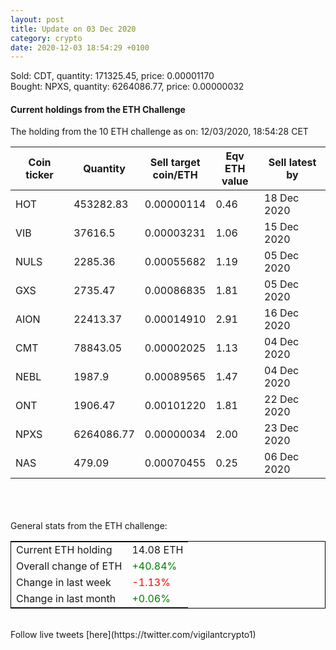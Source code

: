 ```yaml
---
layout: post
title: Update on 03 Dec 2020
category: crypto
date: 2020-12-03 18:54:29 +0100
---
```

<!-- Global site tag (gtag.js) - Google Analytics -->
<script async src="https://www.googletagmanager.com/gtag/js?id=UA-103831149-5"></script>
<script>
  window.dataLayer = window.dataLayer || [];
  function gtag(){dataLayer.push(arguments);}
  gtag('js', new Date());

  gtag('config', 'UA-103831149-5');
</script>
Sold: CDT, quantity:    171325.45, price:   0.00001170<br>Bought: NPXS, quantity:   6264086.77, price:   0.00000032<br>

#### Current holdings from the ETH Challenge

The holding from the 10 ETH challenge as on: 12/03/2020, 18:54:28 CET

|Coin ticker|Quantity|Sell target<br>coin/ETH|Eqv ETH<br>value|Sell latest by|
|-----------|--------|-----------|-----------|--------------|
HOT|453282.83|  0.00000114|0.46|18 Dec 2020|
VIB|37616.5|  0.00003231|1.06|15 Dec 2020|
NULS|2285.36|  0.00055682|1.19|05 Dec 2020|
GXS|2735.47|  0.00086835|1.81|05 Dec 2020|
AION|22413.37|  0.00014910|2.91|16 Dec 2020|
CMT|78843.05|  0.00002025|1.13|04 Dec 2020|
NEBL|1987.9|  0.00089565|1.47|04 Dec 2020|
ONT|1906.47|  0.00101220|1.81|22 Dec 2020|
NPXS|6264086.77|  0.00000034|2.00|23 Dec 2020|
NAS|479.09|  0.00070455|0.25|06 Dec 2020|

<br>
<br>
<br>
General stats from the ETH challenge:

<table style="border:1px solid black;margin-left:auto;margin-right:auto;">
	<tbody>
	<tr>
		<td>Current ETH holding</td>
		<td>     14.08 ETH</td>
	</tr>
	<tr>
		<td>Overall change of ETH</td>
		<td><font color="green">+40.84%</font></td>
	</tr>
	<tr>
		<td>Change in last week</td>
		<td><font color="red">-1.13%</font></td>
	</tr>
	<tr>
		<td>Change in last month</td>
		<td><font color="green">+0.06%</font></td>
	</tr>
	</tbody>
</table>

<br>
Follow live tweets [here](https://twitter.com/vigilantcrypto1)
<br>
<br>